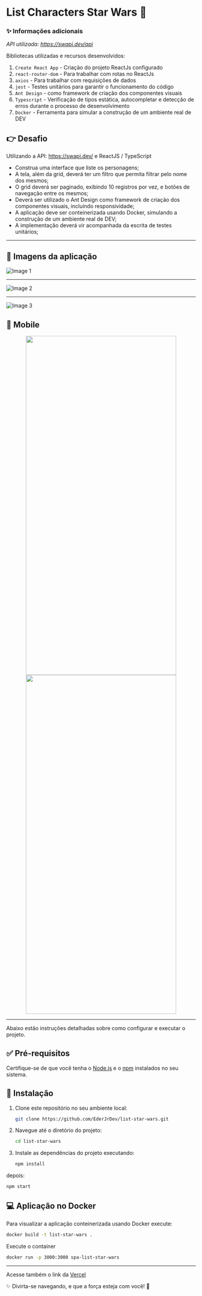 
# List Characters Star Wars 🚀

### ✨ Informações adicionais

*API utilizada: https://swapi.dev/api*

Bibliotecas utilizadas e recursos desenvolvidos:

1. `Create React App` - Criação do projeto ReactJs configurado 
2. `react-router-dom` - Para trabalhar com rotas no ReactJs
3. `axios` - Para trabalhar com requisições de dados
4. `jest` - Testes unitários para garantir o funcionamento do código
5. `Ant Design` - como framework de criação dos componentes visuais
6. `Typescript` - Verificação de tipos estática, autocompletar e detecção de erros durante o processo de desenvolvimento
6. `Docker` - Ferramenta para simular a construção de um ambiente real de DEV
   

## 👉 Desafio

 Utilizando a API: https://swapi.dev/ e ReactJS / TypeScript 

- Construa uma interface que liste os personagens;
- A tela, além da grid, deverá ter um filtro que permita filtrar pelo nome dos mesmos;
- O grid deverá ser paginado, exibindo 10 registros por vez, e botões de navegação entre os mesmos;
- Deverá ser utilizado o Ant Design como framework de criação dos componentes visuais, incluindo responsividade;
- A aplicação deve ser conteinerizada usando Docker, simulando a construção de um ambiente real de DEV;
- A implementação deverá vir acompanhada da escrita de testes unitários;


---
## 📸 Imagens da aplicação

 ![Image 1](https://github.com/EderJrDev/list-star-wars/blob/main/src/static/assets/exemples/star-wars-list.png) 

---
 ![Image 2](https://github.com/EderJrDev/list-star-wars/blob/main/src/static/assets/exemples/one-character.png) 

---
 ![Image 3](https://github.com/EderJrDev/list-star-wars/blob/main/src/static/assets/exemples/filter.png) 
 
## 📸 Mobile

<div align="center">
  <img src="https://github.com/EderJrDev/list-star-wars/blob/main/src/static/assets/exemples/mobile-list.png" width="400" height="900">
  <img src="https://github.com/EderJrDev/list-star-wars/blob/main/src/static/assets/exemples/mobile-character.png" width="400" height="900">
</div>

---
Abaixo estão instruções detalhadas sobre como configurar e executar o projeto.

## ✅ Pré-requisitos

Certifique-se de que você tenha o [Node.js](https://nodejs.org/) e o [npm](https://www.npmjs.com/) instalados no seu sistema.

## 🎉 Instalação

1. Clone este repositório no seu ambiente local:

   ```bash
   git clone https://github.com/EderJrDev/list-star-wars.git
   ```

2. Navegue até o diretório do projeto:

   ```bash
   cd list-star-wars
   ```

3. Instale as dependências do projeto executando:

   ```bash
   npm install
   ```
depois:
   ```bash
   npm start
   ```

## 💻 Aplicação no Docker

Para visualizar a aplicação conteinerizada usando Docker execute:

```bash
docker build -t list-star-wars .
```

Execute o container

```bash
docker run -p 3000:3000 spa-list-star-wars
```

---

Acesse também o link da [Vercel](https://list-star-wars.vercel.app/) 


✨ Divirta-se navegando, e que a força esteja com você! 🚀







